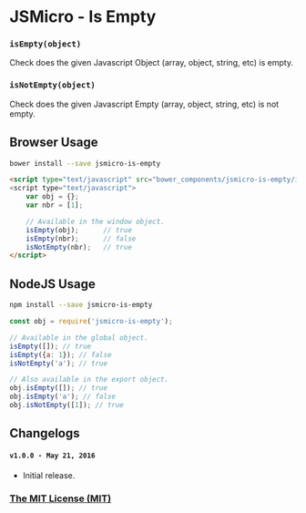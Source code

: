 # JSMicro - Is Empty

### **`isEmpty(object)`**

Check does the given Javascript Object (array, object, string, etc) is empty.

### **`isNotEmpty(object)`**

Check does the given Javascript Empty (array, object, string, etc) is not empty.

## Browser Usage

```bash
bower install --save jsmicro-is-empty
```

```html
<script type="text/javascript" src="bower_components/jsmicro-is-empty/index.js">
<script type="text/javascript">
    var obj = {};
    var nbr = [1];

    // Available in the window object.
    isEmpty(obj);      // true
    isEmpty(nbr);      // false
    isNotEmpty(nbr);   // true
</script>
```

## NodeJS Usage

```bash
npm install --save jsmicro-is-empty
```

```js
const obj = require('jsmicro-is-empty');

// Available in the global object.
isEmpty([]); // true
isEmpty({a: 1}); // false
isNotEmpty('a'); // true

// Also available in the export object.
obj.isEmpty([]); // true
obj.isEmpty('a'); // false
obj.isNotEmpty([1]); // true
```

## Changelogs

#### **`v1.0.0 - May 21, 2016`**

* Initial release.

### [The MIT License (MIT)](https://mahdaen.mit-license.org/)
